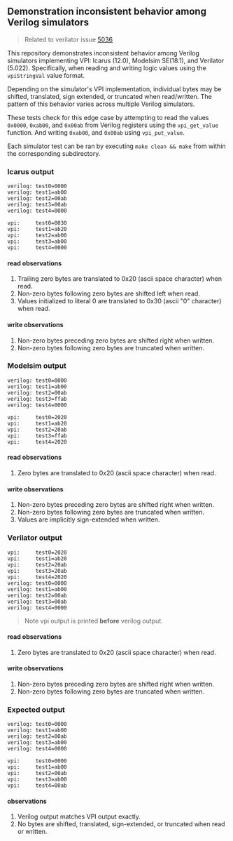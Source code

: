 ## Demonstration inconsistent behavior among Verilog simulators

> Related to verilator issue [5036](https://github.com/verilator/verilator/issues/5036)

This repository demonstrates inconsistent behavior among Verilog simulators implementing VPI: Icarus (12.0), Modelsim SE(18.1), and Verilator (5.022). Specifically, when reading and writing logic values using the `vpiStringVal` value format.

Depending on the simulator's VPI implementation, individual bytes may be shifted, translated, sign extended, or truncated when read/written. The pattern of this behavior varies across multiple Verilog simulators.

These tests check for this edge case by attempting to read the values `0x0000`, `0xab00`, and `0x00ab` from Verilog registers using the `vpi_get_value` function. And writing `0xab00`, and `0x00ab` using `vpi_put_value`.

Each simulator test can be ran by executing `make clean && make` from within the corresponding subdirectory.

### Icarus output

```
verilog: test0=0000
verilog: test1=ab00
verilog: test2=00ab
verilog: test3=00ab
verilog: test4=0000

vpi:     test0=0030
vpi:     test1=ab20
vpi:     test2=ab00
vpi:     test3=ab00
vpi:     test4=0000
```

#### read observations
1. Trailing zero bytes are translated to 0x20 (ascii space character) when read.
2. Non-zero bytes following zero bytes are shifted left when read.
3. Values initialized to literal 0 are translated to 0x30 (ascii "0" character) when read.

#### write observations
1. Non-zero bytes preceding zero bytes are shifted right when written.
2. Non-zero bytes following zero bytes are truncated when written.

### Modelsim output

```
verilog: test0=0000
verilog: test1=ab00
verilog: test2=00ab
verilog: test3=ffab
verilog: test4=0000

vpi:     test0=2020
vpi:     test1=ab20
vpi:     test2=20ab
vpi:     test3=ffab
vpi:     test4=2020
```

#### read observations
1. Zero bytes are translated to 0x20 (ascii space character) when read.

#### write observations
1. Non-zero bytes preceding zero bytes are shifted right when written.
2. Non-zero bytes following zero bytes are truncated when written.
3. Values are implicitly sign-extended when written.

### Verilator output

```
vpi:     test0=2020
vpi:     test1=ab20
vpi:     test2=20ab
vpi:     test3=20ab
vpi:     test4=2020
verilog: test0=0000
verilog: test1=ab00
verilog: test2=00ab
verilog: test3=00ab
verilog: test4=0000
```
> Note vpi output is printed **before** verilog output.

#### read observations
1. Zero bytes are translated to 0x20 (ascii space character) when read.

#### write observations
1. Non-zero bytes preceding zero bytes are shifted right when written.
2. Non-zero bytes following zero bytes are truncated when written.

### Expected output

```
verilog: test0=0000
verilog: test1=ab00
verilog: test2=00ab
verilog: test3=ab00
verilog: test4=0000

vpi:     test0=0000
vpi:     test1=ab00
vpi:     test2=00ab
vpi:     test3=ab00
vpi:     test4=00ab
```

#### observations
1. Verilog output matches VPI output exactly.
2. No bytes are shifted, translated, sign-extended, or truncated when read or written.
